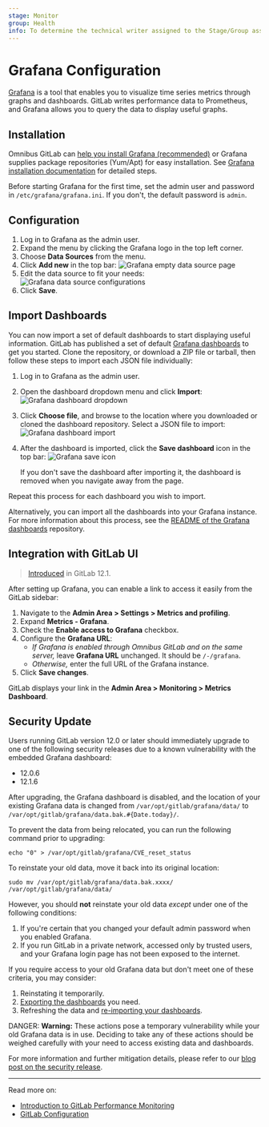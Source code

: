 ```yaml
---
stage: Monitor
group: Health
info: To determine the technical writer assigned to the Stage/Group associated with this page, see https://about.gitlab.com/handbook/engineering/ux/technical-writing/#designated-technical-writers
---
```


# Grafana Configuration

[Grafana](https://grafana.com/) is a tool that enables you to visualize time
series metrics through graphs and dashboards. GitLab writes performance data to Prometheus,
and Grafana allows you to query the data to display useful graphs.

## Installation

Omnibus GitLab can [help you install Grafana (recommended)](https://docs.gitlab.com/omnibus/settings/grafana.html)
or Grafana supplies package repositories (Yum/Apt) for easy installation.
See [Grafana installation documentation](https://grafana.com/docs/grafana/latest/installation/)
for detailed steps.

Before starting Grafana for the first time, set the admin user
and password in `/etc/grafana/grafana.ini`. If you don't, the default password
is `admin`.

## Configuration

1. Log in to Grafana as the admin user.
1. Expand the menu by clicking the Grafana logo in the top left corner.
1. Choose **Data Sources** from the menu.
1. Click **Add new** in the top bar:
   ![Grafana empty data source page](img/grafana_data_source_empty.png)
1. Edit the data source to fit your needs:
   ![Grafana data source configurations](img/grafana_data_source_configuration.png)
1. Click **Save**.

## Import Dashboards

You can now import a set of default dashboards to start displaying useful information.
GitLab has published a set of default
[Grafana dashboards](https://gitlab.com/gitlab-org/grafana-dashboards) to get you started.
Clone the repository, or download a ZIP file or tarball, then follow these steps to import each
JSON file individually:

1. Log in to Grafana as the admin user.
1. Open the dashboard dropdown menu and click **Import**:
   ![Grafana dashboard dropdown](img/grafana_dashboard_dropdown.png)
1. Click **Choose file**, and browse to the location where you downloaded or
   cloned the dashboard repository. Select a JSON file to import:
   ![Grafana dashboard import](img/grafana_dashboard_import.png)
1. After the dashboard is imported, click the **Save dashboard** icon in the top bar:
   ![Grafana save icon](img/grafana_save_icon.png)

   If you don't save the dashboard after importing it, the dashboard is removed
   when you navigate away from the page.

Repeat this process for each dashboard you wish to import.

Alternatively, you can import all the dashboards into your Grafana
instance. For more information about this process, see the
[README of the Grafana dashboards](https://gitlab.com/gitlab-org/grafana-dashboards)
repository.

## Integration with GitLab UI

> [Introduced](https://gitlab.com/gitlab-org/gitlab-foss/-/issues/61005) in GitLab 12.1.

After setting up Grafana, you can enable a link to access it easily from the
GitLab sidebar:

1. Navigate to the **Admin Area > Settings > Metrics and profiling**.
1. Expand **Metrics - Grafana**.
1. Check the **Enable access to Grafana** checkbox.
1. Configure the **Grafana URL**:
   - *If Grafana is enabled through Omnibus GitLab and on the same server,*
     leave **Grafana URL** unchanged. It should be `/-/grafana`.
   - *Otherwise,* enter the full URL of the Grafana instance.
1. Click **Save changes**.

GitLab displays your link in the **Admin Area > Monitoring > Metrics Dashboard**.

## Security Update

Users running GitLab version 12.0 or later should immediately upgrade to one of the
following security releases due to a known vulnerability with the embedded Grafana dashboard:

- 12.0.6
- 12.1.6

After upgrading, the Grafana dashboard is disabled, and the location of your
existing Grafana data is changed from `/var/opt/gitlab/grafana/data/` to
`/var/opt/gitlab/grafana/data.bak.#{Date.today}/`.

To prevent the data from being relocated, you can run the following command prior to upgrading:

```shell
echo "0" > /var/opt/gitlab/grafana/CVE_reset_status
```

To reinstate your old data, move it back into its original location:

```shell
sudo mv /var/opt/gitlab/grafana/data.bak.xxxx/ /var/opt/gitlab/grafana/data/
```

However, you should **not** reinstate your old data _except_ under one of the following conditions:

1. If you're certain that you changed your default admin password when you enabled Grafana.
1. If you run GitLab in a private network, accessed only by trusted users, and your
   Grafana login page has not been exposed to the internet.

If you require access to your old Grafana data but don't meet one of these criteria, you may consider:

1. Reinstating it temporarily.
1. [Exporting the dashboards](https://grafana.com/docs/grafana/latest/reference/export_import/#exporting-a-dashboard) you need.
1. Refreshing the data and [re-importing your dashboards](https://grafana.com/docs/grafana/latest/reference/export_import/#importing-a-dashboard).

DANGER: **Warning:**
These actions pose a temporary vulnerability while your old Grafana data is in use.
Deciding to take any of these actions should be weighed carefully with your need to access
existing data and dashboards.

For more information and further mitigation details, please refer to our
[blog post on the security release](https://about.gitlab.com/releases/2019/08/12/critical-security-release-gitlab-12-dot-1-dot-6-released/).

---

Read more on:

- [Introduction to GitLab Performance Monitoring](index.md)
- [GitLab Configuration](gitlab_configuration.md)
